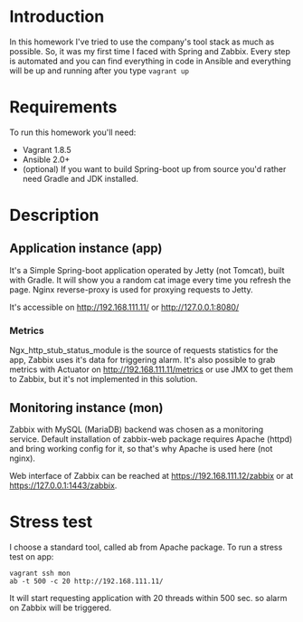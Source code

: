 # Introduction
In this homework I've tried to use the company's tool stack as much as possible.
So, it was my first time I faced with Spring and Zabbix.
Every step is automated and you can find everything in code in Ansible and everything
will be up and running after you type ```vagrant up```

# Requirements
To run this homework you'll need:

* Vagrant 1.8.5
* Ansible 2.0+
* (optional) If you want to build Spring-boot up from source you'd rather need
Gradle and JDK installed.

# Description
## Application instance (app)

It's a Simple Spring-boot application operated by Jetty (not Tomcat), built with Gradle.
It will show you a random cat image every time you refresh the page.
Nginx reverse-proxy is used for proxying requests to Jetty.

It's accessible on http://192.168.111.11/ or http://127.0.0.1:8080/

### Metrics

Ngx_http_stub_status_module is the source of requests statistics for the app,
Zabbix uses it's data for triggering alarm.
It's also possible to grab metrics with Actuator on http://192.168.111.11/metrics or
use JMX to get them to Zabbix, but it's not implemented in this solution.

## Monitoring instance (mon)

Zabbix with MySQL (MariaDB) backend was chosen as a monitoring service. Default
installation of zabbix-web package requires Apache (httpd) and bring working config
for it, so that's why Apache is used here (not nginx).

Web interface of Zabbix can be reached at https://192.168.111.12/zabbix or at https://127.0.0.1:1443/zabbix.

# Stress test
I choose a standard tool, called ab from Apache package.
To run a stress test on app:

```
vagrant ssh mon
ab -t 500 -c 20 http://192.168.111.11/
```

It will start requesting application with 20 threads within 500 sec. so alarm on
Zabbix will be triggered.
